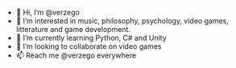 - 👋 Hi, I’m @verzego
- 👀 I’m interested in music, philosophy, psychology, video games, litterature and game development.
- 🌱 I’m currently learning Python, C# and Unity
- 💞️ I’m looking to collaborate on video games
- 📫 Reach me @verzego everywhere

<!---
verzego/verzego is a ✨ special ✨ repository because its `README.md` (this file) appears on your GitHub profile.
You can click the Preview link to take a look at your changes.
--->
